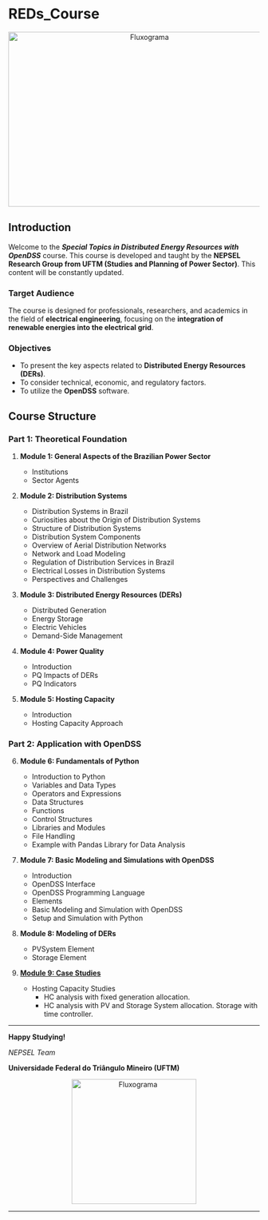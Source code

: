 # REDs_Course

<p align="center">
  <img src="https://github.com/arnaldorosentino/REDS_OpenDSS_Course/assets/104164948/f2dd7b7b-169e-4330-93e2-5f5f324d95ba" alt="Fluxograma" width="550" height="350">
</p>

## Introduction
Welcome to the _**Special Topics in Distributed Energy Resources with OpenDSS**_ course. This course is developed and taught by the **NEPSEL Research Group from UFTM (Studies and Planning of Power Sector)**.
This content will be constantly updated.

### Target Audience
The course is designed for professionals, researchers, and academics in the field of **electrical engineering**, focusing on the **integration of renewable energies into the electrical grid**.

### Objectives
- To present the key aspects related to **Distributed Energy Resources (DERs)**.
- To consider technical, economic, and regulatory factors.
- To utilize the **OpenDSS** software.

## Course Structure

### Part 1: Theoretical Foundation

1. **Module 1: General Aspects of the Brazilian Power Sector**
   - Institutions
   - Sector Agents
     
3. **Module 2: Distribution Systems**
   - Distribution Systems in Brazil
   - Curiosities about the Origin of Distribution Systems
   - Structure of Distribution Systems
   - Distribution System Components
   - Overview of Aerial Distribution Networks
   - Network and Load Modeling
   - Regulation of Distribution Services in Brazil
   - Electrical Losses in Distribution Systems
   - Perspectives and Challenges
     
4. **Module 3: Distributed Energy Resources (DERs)**
   - Distributed Generation
   - Energy Storage
   - Electric Vehicles
   - Demand-Side Management
     
5. **Module 4: Power Quality**
   - Introduction
   - PQ Impacts of DERs
   - PQ Indicators
     
6. **Module 5: Hosting Capacity**
   - Introduction
   - Hosting Capacity Approach

### Part 2: Application with OpenDSS

6. **Module 6: Fundamentals of Python**
   - Introduction to Python
   - Variables and Data Types
   - Operators and Expressions
   - Data Structures
   - Functions
   - Control Structures
   - Libraries and Modules
   - File Handling
   - Example with Pandas Library for Data Analysis
     
7. **Module 7: Basic Modeling and Simulations with OpenDSS**
   - Introduction
   - OpenDSS Interface
   - OpenDSS Programming Language
   - Elements
   - Basic Modeling and Simulation with OpenDSS
   - Setup and Simulation with Python

8. **Module 8: Modeling of DERs**
   - PVSystem Element
   - Storage Element
     
9. [**Module 9: Case Studies**](https://github.com/arnaldorosentino/REDs_Course/blob/main/Module%209:%20Case%20Studies.md)
      
   - Hosting Capacity Studies
      - HC analysis with fixed generation allocation.
      - HC analysis with PV and Storage System allocation. Storage with time controller.

---
**Happy Studying!**

_NEPSEL Team_

**Universidade Federal do Triângulo Mineiro (UFTM)**

<p align="center">
  <img src="https://github.com/arnaldorosentino/REDS_OpenDSS_Course/assets/104164948/4f8862a8-73f3-48f5-a280-8a9e4c1295a1" alt="Fluxograma" width="250" height="250">
</p>

---
